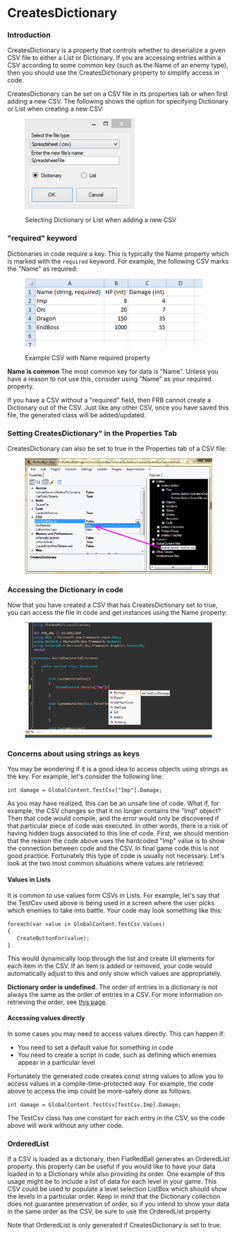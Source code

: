 # CreatesDictionary

### Introduction

CreatesDictionary is a property that controls whether to deserialize a given CSV file to either a List or Dictionary. If you are accessing entries within a CSV according to some common key (such as the Name of an enemy type), then you should use the CreatesDictionary property to simplify access in code.&#x20;

CreatesDictionary can be set on a CSV file in its properties tab or when first adding a new CSV. The following shows the option for specifying Dictionary or List when creating a new CSV:

<figure><img src="../../../media/migrated_media-SpreadsheetDictionaryOrList.PNG" alt=""><figcaption><p>Selecting Dictionary or List when adding a new CSV</p></figcaption></figure>

### "required" keyword

Dictionaries in code require a key. This is typically the Name property which is marked with the `required` keyword. For example, the following CSV marks the "Name" as required:&#x20;

<figure><img src="../../../media/migrated_media-CsvWithRequiredName.PNG" alt=""><figcaption><p>Example CSV with Name required property</p></figcaption></figure>

**Name is common** The most common key for data is "Name". Unless you have a reason to not use this, consider using "Name" as your required property.

If you have a CSV without a "required" field, then FRB cannot create a Dictionary out of the CSV. Just like any other CSV, once you have saved this file, the generated class will be added/updated.

### Setting CreatesDictionary" in the Properties Tab

CreatesDictionary can also be set to true in the Properties tab of a CSV file:

<figure><img src="../../../media/migrated_media-CreatesDictionaryProperty.png" alt=""><figcaption></figcaption></figure>

### Accessing the Dictionary in code

Now that you have created a CSV that has CreatesDictionary set to true, you can access the file in code and get instances using the Name property:&#x20;

<figure><img src="../../../media/migrated_media-DictionaryInCode.png" alt=""><figcaption></figcaption></figure>

### Concerns about using strings as keys

You may be wondering if it is a good idea to access objects using strings as the key. For example, let's consider the following line:

```
int damage = GlobalContent.TestCsv["Imp"].Damage;
```

As you may have realized, this can be an unsafe line of code. What if, for example, the CSV changes so that it no longer contains the "Imp" object? Then that code would compile, and the error would only be discovered if that particular piece of code was executed. In other words, there is a risk of having hidden bugs associated to this line of code. First, we should mention that the reason the code above uses the hardcoded "Imp" value is to show the connection between code and the CSV. In final game code this is not good practice. Fortunately this type of code is usually not necessary. Let's look at the two most common situations where values are retrieved:

#### Values in Lists

It is common to use values form CSVs in Lists. For example, let's say that the TestCsv used above is being used in a screen where the user picks which enemies to take into battle. Your code may look something like this:

```
foreach(var value in GlobalContent.TestCsv.Values)
{
   CreateButtonFor(value);
}
```

This would dynamically loop through the list and create UI elements for each item in the CSV. If an item is added or removed, your code would automatically adjust to this and only show which values are appropriately.

**Dictionary order is undefined.** The order of entries in a dictionary is not always the same as the order of entries in a CSV. For more information on retrieving the order, see [this page](../../../frb/docs/index.php).

#### Accessing values directly

In some cases you may need to access values directly. This can happen if:

* You need to set a default value for something in code
* You need to create a script in code, such as defining which enemies appear in a particular level

Fortunately the generated code creates const string values to allow you to access values in a compile-time-protected way. For example, the code above to access the imp could be more-safely done as follows:

```
int damage = GlobalContent.TestCsv[TestCsv.Imp].Damage;
```

The TestCsv class has one constant for each entry in the CSV, so the code above will work without any other code.

### OrderedList

If a CSV is loaded as a dictionary, then FlatRedBall generates an OrderedList property. this property can be useful if you would like to have your data loaded in to a Dictionary while also providing its order. One example of this usage might be to include a list of data for each level in your game. This CSV could be used to populate a level selection ListBox which should show the levels in a particular order. Keep in mind that the Dictionary collection does not guarantee preservation of order, so if you intend to show your data in the same order as the CSV, be sure to use the OrderedList property.

Note that OrderedList is only generated if CreatesDictionary is set to true.
